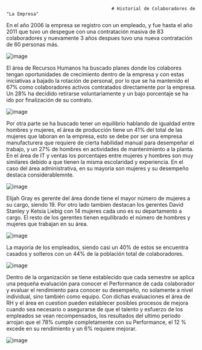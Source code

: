                                            # Historial de Colaboradores de "La Empresa"


En el año 2006 la empresa se registro con un empleado, y fue hasta el año 2011 que tuvo un despegue con una contratación masiva de 83 colaboradores y nuevamente 3 años despues tuvo una nueva contratación de 60 personas más.

![image](https://github.com/user-attachments/assets/0413d98e-e56b-4965-adc9-b46c8efe035c)

El área de Recursos Humanos ha buscado planes donde los colabores tengan oportunidades de crecimiento dentro de la empresa y con estas iniciativas a bajado la rotación de personal, por lo que se ha mantenido el 67% como colaboradores activos contratados directamente por la empresa. Un 28% ha decidido retirarse voluntariamente y un bajo porcentaje se ha ido por finalización de su contrato. 

![image](https://github.com/user-attachments/assets/055fee6d-83a8-4849-956e-046399c540f5)

Por otra parte se ha buscado tener un equilibrio hablando de igualdad entre hombres y mujeres, el área de producción tiene un 41% del total de las mujeres que laboran en la empresa, esto se debe por ser una empresa manufacturera que requiere de cierta habilidad manual para desempeñar el trabajo, y un 27% de hombres en actividades de mantenimiento a la planta. En el área de IT y ventas los porcentajes entre mujeres y hombres son muy similares debido a que tienen la misma escolaridad y experiencia. En el caso del área administrativa, en su mayoria son mujeres y su desempeño destaca considerablemnte. 

 ![image](https://github.com/user-attachments/assets/6f8a6a18-e74b-411e-a254-698f0ce394e6)

 Elijah Gray es gerente del área donde tiene el mayor número de mujeres a su cargo, siendo 19. Por otro lado tambien destacan los gerentes David Stanley y Ketsia Liebig con 14 mujeres cada uno es su departamento a cargo. El resto de los gerentes tienen equilibrado el número de hombres y mujeres que trabajan en su área.

![image](https://github.com/user-attachments/assets/0540f3b7-07de-41bb-b470-7b3d555fb9cb)

La mayoria de los empleados, siendo casi un 40% de estos se encuentra casados y solteros con un 44% de la población total de colaboradores.

![image](https://github.com/user-attachments/assets/696893f9-72ff-440b-89cc-b22e63bedefe)

Dentro de la organización se tiene establecido que cada semestre se aplica una pequeña evaluación para conocer el Performance de cada colaborador y evaluar el rendimiento para conocer su desempeño, no solamente a nivel individual, sino también como equipo. Con dichas evaluaciones el área de RH y el área en cuestion pueden establecer posibles procesos de mejora cuando sea necesario o asegurarse de que el talento y esfuerzo de los empleados se vean recompensados, los resultados del ultimo periodo arrojan que el 78% cumple completamente con su Performance, el 12 % excede en su rendimiento y un 6% requiere mejorar.

 ![image](https://github.com/user-attachments/assets/bcf524d1-6c6f-49eb-96ba-0ff3a6ea4dea)

